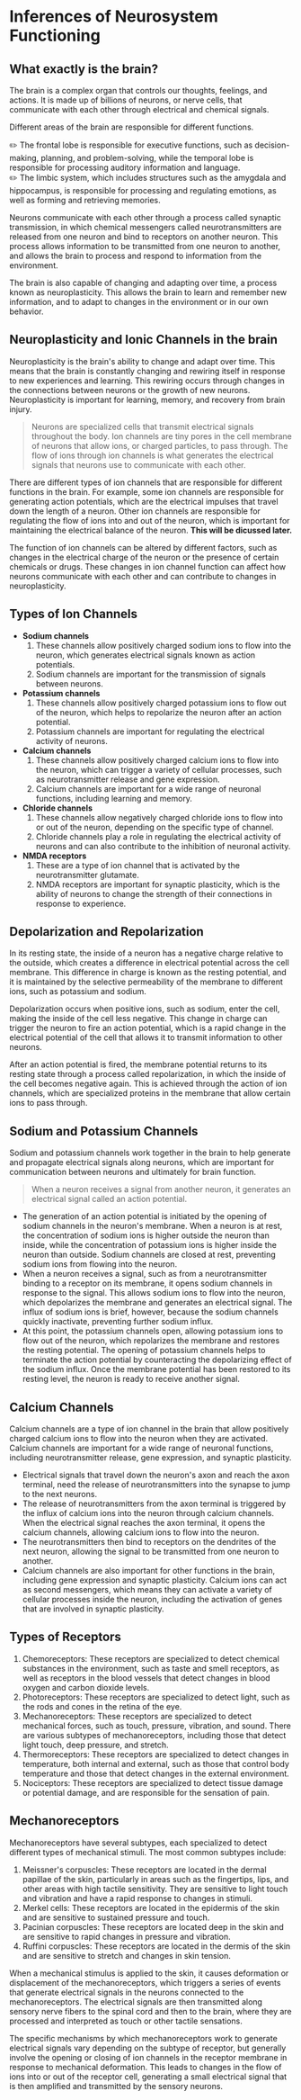 # Inferences of Neurosystem Functioning

## What exactly is the brain?

The brain is a complex organ that controls our thoughts, feelings, and actions. It is made up of billions of neurons, or nerve cells, that communicate with each other through electrical and chemical signals.

Different areas of the brain are responsible for different functions. 

<aside>
✏️ The frontal lobe is responsible for executive functions, such as decision-making, planning, and problem-solving, while the temporal lobe is responsible for processing auditory information and language.

</aside>

<aside>
✏️ The limbic system, which includes structures such as the amygdala and hippocampus, is responsible for processing and regulating emotions, as well as forming and retrieving memories.

</aside>

Neurons communicate with each other through a process called synaptic transmission, in which chemical messengers called neurotransmitters are released from one neuron and bind to receptors on another neuron. This process allows information to be transmitted from one neuron to another, and allows the brain to process and respond to information from the environment.

The brain is also capable of changing and adapting over time, a process known as neuroplasticity. This allows the brain to learn and remember new information, and to adapt to changes in the environment or in our own behavior.

## Neuroplasticity and Ionic Channels in the brain

Neuroplasticity is the brain's ability to change and adapt over time. This means that the brain is constantly changing and rewiring itself in response to new experiences and learning. This rewiring occurs through changes in the connections between neurons or the growth of new neurons. Neuroplasticity is important for learning, memory, and recovery from brain injury.

> Neurons are specialized cells that transmit electrical signals throughout the body. Ion channels are tiny pores in the cell membrane of neurons that allow ions, or charged particles, to pass through. The flow of ions through ion channels is what generates the electrical signals that neurons use to communicate with each other.
> 

There are different types of ion channels that are responsible for different functions in the brain. For example, some ion channels are responsible for generating action potentials, which are the electrical impulses that travel down the length of a neuron. Other ion channels are responsible for regulating the flow of ions into and out of the neuron, which is important for maintaining the electrical balance of the neuron. **This will be dicussed later.**

The function of ion channels can be altered by different factors, such as changes in the electrical charge of the neuron or the presence of certain chemicals or drugs. These changes in ion channel function can affect how neurons communicate with each other and can contribute to changes in neuroplasticity.

## Types of Ion Channels

- **Sodium channels**
    1. These channels allow positively charged sodium ions to flow into the neuron, which generates electrical signals known as action potentials. 
    2. Sodium channels are important for the transmission of signals between neurons.
- **Potassium channels**
    1. These channels allow positively charged potassium ions to flow out of the neuron, which helps to repolarize the neuron after an action potential.
    2. Potassium channels are important for regulating the electrical activity of neurons.
- **Calcium channels**
    1. These channels allow positively charged calcium ions to flow into the neuron, which can trigger a variety of cellular processes, such as neurotransmitter release and gene expression. 
    2. Calcium channels are important for a wide range of neuronal functions, including learning and memory.
- **Chloride channels**
    1. These channels allow negatively charged chloride ions to flow into or out of the neuron, depending on the specific type of channel. 
    2. Chloride channels play a role in regulating the electrical activity of neurons and can also contribute to the inhibition of neuronal activity.
- **NMDA receptors**
    1. These are a type of ion channel that is activated by the neurotransmitter glutamate. 
    2. NMDA receptors are important for synaptic plasticity, which is the ability of neurons to change the strength of their connections in response to experience.

## Depolarization and Repolarization

In its resting state, the inside of a neuron has a negative charge relative to the outside, which creates a difference in electrical potential across the cell membrane. This difference in charge is known as the resting potential, and it is maintained by the selective permeability of the membrane to different ions, such as potassium and sodium.

Depolarization occurs when positive ions, such as sodium, enter the cell, making the inside of the cell less negative. This change in charge can trigger the neuron to fire an action potential, which is a rapid change in the electrical potential of the cell that allows it to transmit information to other neurons.

After an action potential is fired, the membrane potential returns to its resting state through a process called repolarization, in which the inside of the cell becomes negative again. This is achieved through the action of ion channels, which are specialized proteins in the membrane that allow certain ions to pass through.

## Sodium and Potassium Channels

Sodium and potassium channels work together in the brain to help generate and propagate electrical signals along neurons, which are important for communication between neurons and ultimately for brain function.

> When a neuron receives a signal from another neuron, it generates an electrical signal called an action potential.
> 
- The generation of an action potential is initiated by the opening of sodium channels in the neuron's membrane. When a neuron is at rest, the concentration of sodium ions is higher outside the neuron than inside, while the concentration of potassium ions is higher inside the neuron than outside. Sodium channels are closed at rest, preventing sodium ions from flowing into the neuron.
- When a neuron receives a signal, such as from a neurotransmitter binding to a receptor on its membrane, it opens sodium channels in response to the signal. This allows sodium ions to flow into the neuron, which depolarizes the membrane and generates an electrical signal. The influx of sodium ions is brief, however, because the sodium channels quickly inactivate, preventing further sodium influx.
- At this point, the potassium channels open, allowing potassium ions to flow out of the neuron, which repolarizes the membrane and restores the resting potential. The opening of potassium channels helps to terminate the action potential by counteracting the depolarizing effect of the sodium influx. Once the membrane potential has been restored to its resting level, the neuron is ready to receive another signal.

## Calcium Channels

Calcium channels are a type of ion channel in the brain that allow positively charged calcium ions to flow into the neuron when they are activated. Calcium channels are important for a wide range of neuronal functions, including neurotransmitter release, gene expression, and synaptic plasticity.

- Electrical signals that travel down the neuron's axon and reach the axon terminal, need the release of neurotransmitters into the synapse to jump to the next neurons.
- The release of neurotransmitters from the axon terminal is triggered by the influx of calcium ions into the neuron through calcium channels. When the electrical signal reaches the axon terminal, it opens the calcium channels, allowing calcium ions to flow into the neuron.
- The neurotransmitters then bind to receptors on the dendrites of the next neuron, allowing the signal to be transmitted from one neuron to another.
- Calcium channels are also important for other functions in the brain, including gene expression and synaptic plasticity. Calcium ions can act as second messengers, which means they can activate a variety of cellular processes inside the neuron, including the activation of genes that are involved in synaptic plasticity.

## Types of Receptors

1. Chemoreceptors: These receptors are specialized to detect chemical substances in the environment, such as taste and smell receptors, as well as receptors in the blood vessels that detect changes in blood oxygen and carbon dioxide levels.
2. Photoreceptors: These receptors are specialized to detect light, such as the rods and cones in the retina of the eye.
3. Mechanoreceptors: These receptors are specialized to detect mechanical forces, such as touch, pressure, vibration, and sound. There are various subtypes of mechanoreceptors, including those that detect light touch, deep pressure, and stretch.
4. Thermoreceptors: These receptors are specialized to detect changes in temperature, both internal and external, such as those that control body temperature and those that detect changes in the external environment.
5. Nociceptors: These receptors are specialized to detect tissue damage or potential damage, and are responsible for the sensation of pain.

## Mechanoreceptors

Mechanoreceptors have several subtypes, each specialized to detect different types of mechanical stimuli. The most common subtypes include:

1. Meissner's corpuscles: These receptors are located in the dermal papillae of the skin, particularly in areas such as the fingertips, lips, and other areas with high tactile sensitivity. They are sensitive to light touch and vibration and have a rapid response to changes in stimuli.
2. Merkel cells: These receptors are located in the epidermis of the skin and are sensitive to sustained pressure and touch.
3. Pacinian corpuscles: These receptors are located deep in the skin and are sensitive to rapid changes in pressure and vibration.
4. Ruffini corpuscles: These receptors are located in the dermis of the skin and are sensitive to stretch and changes in skin tension.

When a mechanical stimulus is applied to the skin, it causes deformation or displacement of the mechanoreceptors, which triggers a series of events that generate electrical signals in the neurons connected to the mechanoreceptors. The electrical signals are then transmitted along sensory nerve fibers to the spinal cord and then to the brain, where they are processed and interpreted as touch or other tactile sensations.

The specific mechanisms by which mechanoreceptors work to generate electrical signals vary depending on the subtype of receptor, but generally involve the opening or closing of ion channels in the receptor membrane in response to mechanical deformation. This leads to changes in the flow of ions into or out of the receptor cell, generating a small electrical signal that is then amplified and transmitted by the sensory neurons.